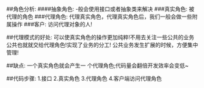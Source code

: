 ##角色分析:
####抽象角色:
    -般会使用接口或者抽象类来解决
###真实角色:
    被代理的角色
###代理角色:
    代理真实角色，代理真实角色后，我们一般会做一些附属操作
###客户:
    访问代理对象的人!


##代理模式的好处:
    可以使真实角色的操作更加纯粹!不用去关注一些公共的业务
    公共也就就交给代理角色!实现了业务的分工!
    公共业务发生扩展的时候，方便集中管理!

##缺点:
    一个真实角色就会产生一 个代理角色;代码量会翻倍开发效率会变低~


##代码步骤:
    1.接口
    2.真实角色
    3.代理角色
    4.客户端访问代理角色


